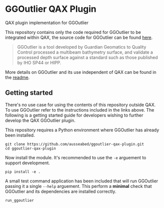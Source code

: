 # GGOutlier QAX Plugin
QAX plugin implementation for GGOutlier

This repository contains only the code required for GGOutlier to be integrated within QAX, the source code for GGOutlier can be found [here](https://github.com/pktrigg/ggoutlier).

> GGOutlier is a tool developed by Guardian Geomatics to Quality Control processed a multibeam bathymetry surface, and validate a processed depth surface against a standard such as those published by IHO SP44 or HIPP.

More details on GGOutlier and its use independent of QAX can be found in the [readme](https://github.com/pktrigg/ggoutlier/blob/main/README.md).


## Getting started

There's no use case for using the contents of this repository outside QAX. To use GGOutlier refer to the instructions included in the links above. The following is a getting started guide for developers wishing to further develop the QAX GGOutlier plugin.

This repository requires a Python environment where GGOutlier has already been installed.

    git clone https://github.com/ausseabed/ggoutlier-qax-plugin.git
    cd ggoutlier-qax-plugin

Now install the module. It's recommended to use the `-e` arguement to support development.

    pip install -e .

A small test command application has been included that will run GGOutlier passing it a single `--help` arguement. This perform a **minimal** check that GGOutlier and its dependencies are installed correctly.

    run_ggoutlier

